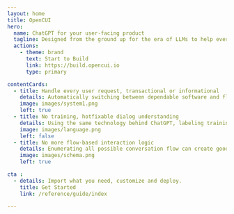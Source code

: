 ```yaml
---
layout: home
title: OpenCUI
hero:  
  name: ChatGPT for your user-facing product
  tagline: Designed from the ground up for the era of LLMs to help every user get value from your application, as if they are power users.
  actions:
    - theme: brand
      text: Start to Build
      link: https://build.opencui.io
      type: primary

contentCards:
  - title: Handle every user request, transactional or informational
    details: Automatically switching between dependable software and flexible LLMs, our dual-process approach always deliver cost-effective conversational experience for both your APIs and content.
    image: images/system1.png
    left: true
  - title: No training, hotfixable dialog understanding
    details: Using the same technology behind ChatGPT, labeling training data for each additional intent is a thing of past, now you can focus on business logic.
    image: images/language.png
    left: false
  - title: No more flow-based interaction logic
    details: Enumerating all possible conversation flow can create good user experience but with too high a cost. Schema based interaction logic changes that.  
    image: images/schema.png
    left: true

cta :
  - details: Import what you need, customize and deploy.
    title: Get Started
    link: /reference/guide/index

---
```


<script setup>
  import Cta from './components/cta/callToAction.vue'
  import contentCard from './components/contentCard/ContentCard.vue'
</script>

